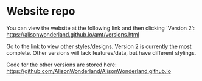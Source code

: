 # Website repo
You can view the website at the following link and then clicking 'Version 2':
https://alisonwonderland.github.io/amt/versions.html

Go to the link to view other styles/designs. Version 2 is currently the most complete. Other versions will lack features/data, but have different stylings.

Code for the other versions are stored here: https://github.com/AlisonWonderland/AlisonWonderland.github.io